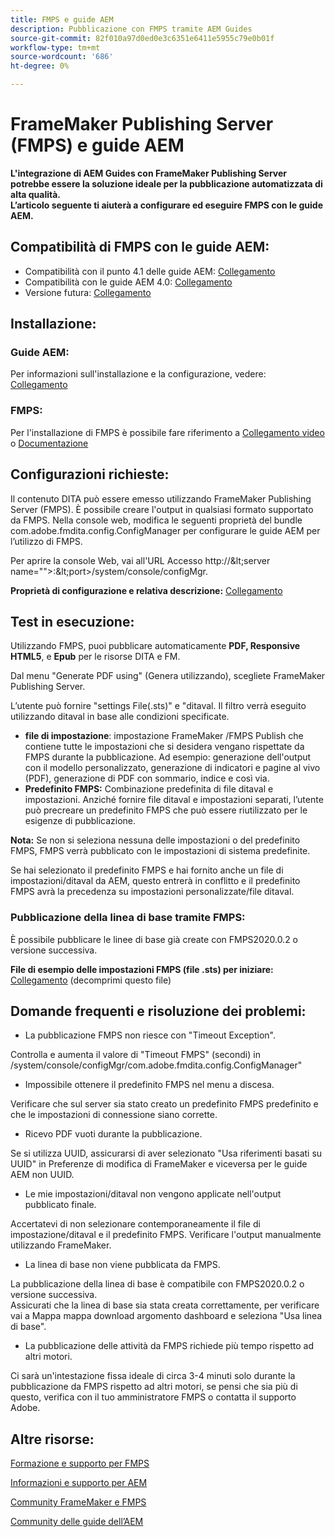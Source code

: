 ```yaml
---
title: FMPS e guide AEM
description: Pubblicazione con FMPS tramite AEM Guides
source-git-commit: 82f010a97d0ed0e3c6351e6411e5955c79e0b01f
workflow-type: tm+mt
source-wordcount: '686'
ht-degree: 0%

---
```



# FrameMaker Publishing Server (FMPS) e guide AEM

**L&#39;integrazione di AEM Guides con FrameMaker Publishing Server potrebbe essere la soluzione ideale per la pubblicazione automatizzata di alta qualità.\
L’articolo seguente ti aiuterà a configurare ed eseguire FMPS con le guide AEM.**

## Compatibilità di FMPS con le guide AEM:

- Compatibilità con il punto 4.1 delle guide AEM: [Collegamento](https://experienceleague.adobe.com/docs/experience-manager-guides-learn/tutorials/release-info/release-notes/on-prem-release-notes/release-notes-4.1.html?lang=en/#compatibility-matrix)
- Compatibilità con le guide AEM 4.0: [Collegamento](https://helpx.adobe.com/xml-documentation-for-experience-manager/release-note/release-notes-xml-documentation-solution-4-0.html/#Compatibility%20matrix)
- Versione futura: [Collegamento](https://experienceleague.adobe.com/docs/experience-manager-guides-learn/tutorials/release-info/latest-release-info.html?lang=en)

## Installazione:

### Guide AEM:

Per informazioni sull&#39;installazione e la configurazione, vedere: [Collegamento](https://helpx.adobe.com/content/dam/help/en/xml-documentation-solution/4-1-2/Adobe-Experience-Manager-Guides_Installation-Configuration-Guide_EN.pdf)

### FMPS:

Per l&#39;installazione di FMPS è possibile fare riferimento a [Collegamento video](https://www.youtube.com/watch?v=2deelyM5VA8&amp;t) o [Documentazione](https://help.adobe.com/en_US/framemaker/server/index.html#t=fmps-user-guide%2Finstall_config_fmps.html%23install_config_fmps&amp;rhtocid=_2)

## Configurazioni richieste:

Il contenuto DITA può essere emesso utilizzando FrameMaker Publishing Server (FMPS). È possibile creare l&#39;output in qualsiasi formato supportato da FMPS. Nella console web, modifica le seguenti proprietà del bundle com.adobe.fmdita.config.ConfigManager per configurare le guide AEM per l’utilizzo di FMPS.

Per aprire la console Web, vai all&#39;URL Accesso http://\&lt;server name=&quot;&quot;>:\&lt;port>/system/console/configMgr.

**Proprietà di configurazione e relativa descrizione:** [Collegamento](https://helpx.adobe.com/content/dam/help/en/xml-documentation-solution/4-1-2/Adobe-Experience-Manager-Guides_Installation-Configuration-Guide_EN.pdf#page=89)

## Test in esecuzione:

Utilizzando FMPS, puoi pubblicare automaticamente **PDF, Responsive HTML5**, e **Epub** per le risorse DITA e FM.

Dal menu &quot;Generate PDF using&quot; (Genera utilizzando), scegliete FrameMaker Publishing Server.

L’utente può fornire &quot;settings File(.sts)&quot; e &quot;ditaval. Il filtro verrà eseguito utilizzando ditaval in base alle condizioni specificate.

- **file di impostazione**: impostazione FrameMaker /FMPS Publish che contiene tutte le impostazioni che si desidera vengano rispettate da FMPS durante la pubblicazione. Ad esempio: generazione dell&#39;output con il modello personalizzato, generazione di indicatori e pagine al vivo (PDF), generazione di PDF con sommario, indice e così via.
- **Predefinito FMPS:** Combinazione predefinita di file ditaval e impostazioni. Anziché fornire file ditaval e impostazioni separati, l’utente può precreare un predefinito FMPS che può essere riutilizzato per le esigenze di pubblicazione.

**Nota:** Se non si seleziona nessuna delle impostazioni o del predefinito FMPS, FMPS verrà pubblicato con le impostazioni di sistema predefinite.

Se hai selezionato il predefinito FMPS e hai fornito anche un file di impostazioni/ditaval da AEM, questo entrerà in conflitto e il predefinito FMPS avrà la precedenza su impostazioni personalizzate/file ditaval.

### Pubblicazione della linea di base tramite FMPS:

È possibile pubblicare le linee di base già create con FMPS2020.0.2 o versione successiva.

**File di esempio delle impostazioni FMPS (file .sts) per iniziare:** [Collegamento](https://acrobat.adobe.com/link/track?uri=urn:aaid:scds:US:ef750752-7a7e-4e51-923e-6b7d9861ed54) (decomprimi questo file)

## Domande frequenti e risoluzione dei problemi:

- La pubblicazione FMPS non riesce con &quot;Timeout Exception&quot;.

Controlla e aumenta il valore di &quot;Timeout FMPS&quot; (secondi) in /system/console/configMgr/com.adobe.fmdita.config.ConfigManager&quot;

- Impossibile ottenere il predefinito FMPS nel menu a discesa.

Verificare che sul server sia stato creato un predefinito FMPS predefinito e che le impostazioni di connessione siano corrette.

- Ricevo PDF vuoti durante la pubblicazione.

Se si utilizza UUID, assicurarsi di aver selezionato &quot;Usa riferimenti basati su UUID&quot; in Preferenze di modifica di FrameMaker e viceversa per le guide AEM non UUID.

- Le mie impostazioni/ditaval non vengono applicate nell&#39;output pubblicato finale.

Accertatevi di non selezionare contemporaneamente il file di impostazione/ditaval e il predefinito FMPS. Verificare l&#39;output manualmente utilizzando FrameMaker.

- La linea di base non viene pubblicata da FMPS.

La pubblicazione della linea di base è compatibile con FMPS2020.0.2 o versione successiva.\
Assicurati che la linea di base sia stata creata correttamente, per verificare vai a Mappa mappa download argomento dashboard e seleziona &quot;Usa linea di base&quot;.

- La pubblicazione delle attività da FMPS richiede più tempo rispetto ad altri motori.

Ci sarà un&#39;intestazione fissa ideale di circa 3-4 minuti solo durante la pubblicazione da FMPS rispetto ad altri motori, se pensi che sia più di questo, verifica con il tuo amministratore FMPS o contatta il supporto Adobe.

## Altre risorse:

[Formazione e supporto per FMPS](https://helpx.adobe.com/support/framemaker-publishing-server.html)

[Informazioni e supporto per AEM](https://helpx.adobe.com/in/support/xml-documentation-for-experience-manager.html)

[Community FrameMaker e FMPS](https://community.adobe.com/t5/framemaker/ct-p/ct-framemaker?page=1&amp;sort=latest_replies&amp;lang=all&amp;tabid=all)

[Community delle guide dell’AEM](https://experienceleaguecommunities.adobe.com/t5/experience-manager-guides/ct-p/aem-xml-documentation)
